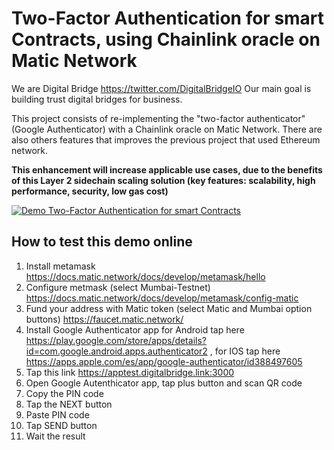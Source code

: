 # Two-Factor Authentication for smart Contracts, using Chainlink oracle on Matic Network

We are Digital Bridge https://twitter.com/DigitalBridgeIO
Our main goal is building trust digital bridges for business.

This project consists of re-implementing the "two-factor authenticator" (Google Authenticator) with a Chainlink oracle on Matic Network.  There are also others features that improves the previous project that used Ethereum network.

**This enhancement will increase applicable use cases, due to the benefits of this Layer 2 sidechain scaling solution (key features: scalability, high performance, security, low gas cost)**

[![Demo Two-Factor Authentication for smart Contracts](https://img.youtube.com/vi/GjcK_L5J0DQ/0.jpg)](https://www.youtube.com/watch?v=GjcK_L5J0DQ "Demo Two-Factor Authentication for smart Contracts")


## How to test this demo online
 1. Install metamask https://docs.matic.network/docs/develop/metamask/hello
 2. Configure metmask (select Mumbai-Testnet) https://docs.matic.network/docs/develop/metamask/config-matic
 3. Fund your address with Matic token (select Matic and Mumbai option buttons) https://faucet.matic.network/
 4. Install Google Authenticator app for Android tap here https://play.google.com/store/apps/details?id=com.google.android.apps.authenticator2 , for IOS tap here https://apps.apple.com/es/app/google-authenticator/id388497605
 5. Tap this link https://apptest.digitalbridge.link:3000
 6. Open Google Autenthicator app, tap plus button and scan QR code
 7. Copy the PIN code
 8. Tap the NEXT button 
 9. Paste PIN code 
 10. Tap SEND button
 11. Wait the result
 


